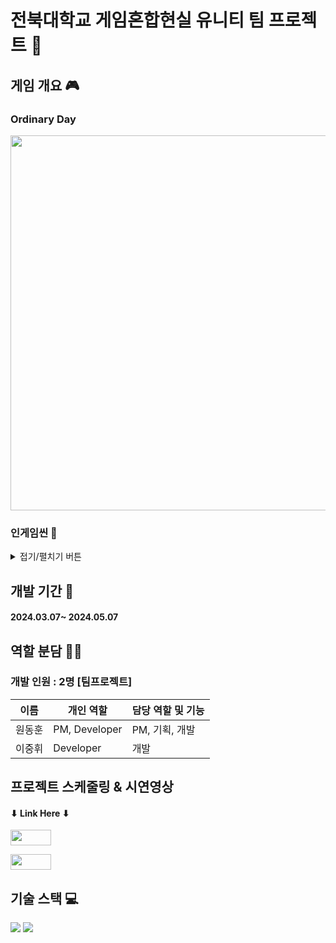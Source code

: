 # 전북대학교 게임혼합현실 유니티 팀 프로젝트 👥
## 게임 개요 🎮
### Ordinary Day
<img width="600" src="https://github.com/gdevhun/gdevhun/assets/150761282/0639992c-24f2-4eae-9ef2-e75df46786ad">

### 인게임씬 🔎
<details>
<summary>접기/펼치기 버튼</summary> 
<div markdown="1">

#### 메뉴 씬
<img width="600" src="https://github.com/gdevhun/gdevhun/assets/150761282/df2d2ff2-de24-4f98-814c-f4b5d7ecbd66">

#### 로딩 씬
<img width="600" src="https://github.com/gdevhun/gdevhun/assets/150761282/0fbfcbd9-8286-41d3-ba8e-5e17ff01cb88">

#### 게임 씬1
<img width="600" src="https://github.com/gdevhun/gdevhun/assets/150761282/293396d1-d43d-46c3-8d28-71bceef104fa">

#### 게임 씬2
<img width="600" src="https://github.com/gdevhun/gdevhun/assets/150761282/a9da82d5-96be-4883-b1f1-ef50bb749d5a">

#### 게임 씬3
<img width="600" src="https://github.com/gdevhun/gdevhun/assets/150761282/66155b29-c39b-45ad-96fa-e54e7e6dc7c2">

</div>
</details>

## 개발 기간 📅
#### 2024.03.07~ 2024.05.07

## 역할 분담 🧑‍💻
### 개발 인원 : 2명 [팀프로젝트]
| 이름 | 개인 역할 | 담당 역할 및 기능 |
| ------ | ---------- | ------ |
| 원동훈 | PM, Developer | PM, 기획, 개발 |
| 이중휘 | Developer | 개발 |

## 프로젝트 스케줄링 & 시연영상 
#### ⬇ Link Here ⬇
<a href="https://river-pearl-643.notion.site/UnityTeamProject-06bfc7d0cf334de69735aa4340d57176?pvs=4" target="_blank"><img width="65" height="25" src="https://github.com/gdevhun/gdevhun/assets/150761282/d251202a-1b53-4ffe-bd0b-b9336e44218e"/></a>
 
<a href="https://youtu.be/aga8AXHjsmA" target="_blank"><img width="65" height="25" src="https://github.com/gdevhun/gdevhun/assets/150761282/67d883af-15ba-4ead-997d-da1ecfbd326a"/></a>
 
## 기술 스택 💻
<img src="https://img.shields.io/badge/Unity-FFFFFF?style=for-the-badge&logo=Unity&logoColor=black">
<img src="https://img.shields.io/badge/csharp-512BD4?style=for-the-badge&logo=csharp&logoColor=white">

